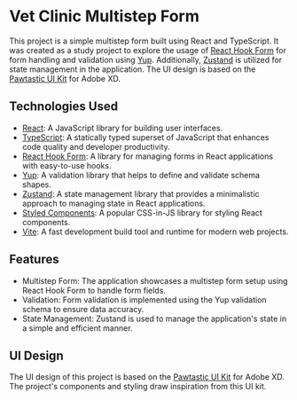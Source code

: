 # Vet Clinic Multistep Form

This project is a simple multistep form built using React and TypeScript. It was created as a study project to explore the usage of [React Hook Form](https://react-hook-form.com/) for form handling and validation using [Yup](https://github.com/jquense/yup). Additionally, [Zustand](https://github.com/pmndrs/zustand) is utilized for state management in the application. The UI design is based on the [Pawtastic UI Kit](https://www.behance.net/gallery/62932019/Pawtastic-UI-Kit-for-Adobe-XD) for Adobe XD.

## Technologies Used

- [React](https://reactjs.org/): A JavaScript library for building user interfaces.
- [TypeScript](https://www.typescriptlang.org/): A statically typed superset of JavaScript that enhances code quality and developer productivity.
- [React Hook Form](https://react-hook-form.com/): A library for managing forms in React applications with easy-to-use hooks.
- [Yup](https://github.com/jquense/yup): A validation library that helps to define and validate schema shapes.
- [Zustand](https://github.com/pmndrs/zustand): A state management library that provides a minimalistic approach to managing state in React applications.
- [Styled Components](https://styled-components.com/): A popular CSS-in-JS library for styling React components.
- [Vite](https://vitejs.dev/): A fast development build tool and runtime for modern web projects.

## Features

- Multistep Form: The application showcases a multistep form setup using React Hook Form to handle form fields.
- Validation: Form validation is implemented using the Yup validation schema to ensure data accuracy.
- State Management: Zustand is used to manage the application's state in a simple and efficient manner.

## UI Design

The UI design of this project is based on the [Pawtastic UI Kit](https://www.behance.net/gallery/62932019/Pawtastic-UI-Kit-for-Adobe-XD) for Adobe XD. The project's components and styling draw inspiration from this UI kit.
